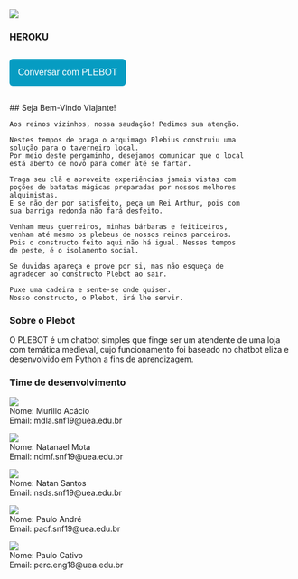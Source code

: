 <img src = "https://natansisantos.github.io/Plebot/imgs/logoplebot.png" text-align = "center">

### HEROKU
##   <a href="https://plebot-chatbot.herokuapp.com/"><button style="background: #069cc2; border-radius: 6px; padding: 15px; cursor: pointer; color: #fff; border: none; font-size: 16px;">Conversar com PLEBOT</button></a>

<h2>  </h2>
## Seja Bem-Vindo Viajante!

```
Aos reinos vizinhos, nossa saudação! Pedimos sua atenção.

Nestes tempos de praga o arquimago Plebius construiu uma 
solução para o taverneiro local.
Por meio deste pergaminho, desejamos comunicar que o local 
está aberto de novo para comer até se fartar.

Traga seu clã e aproveite experiências jamais vistas com 
poções de batatas mágicas preparadas por nossos melhores 
alquimistas. 
E se não der por satisfeito, peça um Rei Arthur, pois com 
sua barriga redonda não fará desfeito.

Venham meus guerreiros, minhas bárbaras e feiticeiros, 
venham até mesmo os plebeus de nossos reinos parceiros. 
Pois o constructo feito aqui não há igual. Nesses tempos 
de peste, é o isolamento social.

Se duvidas apareça e prove por si, mas não esqueça de 
agradecer ao constructo Plebot ao sair.

Puxe uma cadeira e sente-se onde quiser. 
Nosso constructo, o Plebot, irá lhe servir.
```

### Sobre o Plebot

O PLEBOT é um chatbot simples que finge ser um atendente de uma loja com temática medieval, cujo funcionamento foi baseado no chatbot eliza e desenvolvido em Python a fins de aprendizagem.


### Time de desenvolvimento

<p  text-align = "center"><img src = "https://natansisantos.github.io/Plebot/imgs/mr.png"><br>Nome: Murillo Acácio<br>Email: mdla.snf19@uea.edu.br</p>
<p  text-align = "center"><img src = "https://natansisantos.github.io/Plebot/imgs/nl.png"><br>Nome: Natanael Mota<br>Email: ndmf.snf19@uea.edu.br</p>
<p  text-align = "center"><img src = "https://natansisantos.github.io/Plebot/imgs/nt.png"><br>Nome: Natan Santos<br>Email: nsds.snf19@uea.edu.br</p>
<p  text-align = "center"><img src = "https://natansisantos.github.io/Plebot/imgs/pl.png"><br>Nome: Paulo André<br>Email: pacf.snf19@uea.edu.br</p>
<p  text-align = "center"><img src = "https://natansisantos.github.io/Plebot/imgs/pc.png"><br>Nome: Paulo Cativo<br>Email: perc.eng18@uea.edu.br</p>


